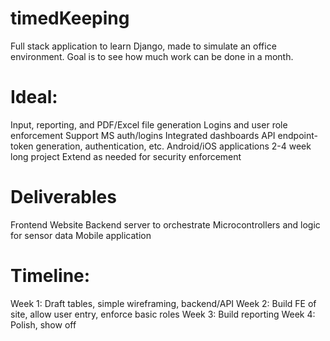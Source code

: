 # timedKeeping
Full stack application to learn Django, made to simulate an office environment. Goal is to see how much work can be done in a month.

# Ideal:
Input, reporting, and PDF/Excel file generation
Logins and user role enforcement
Support MS auth/logins
Integrated dashboards
API endpoint- token generation, authentication, etc.
Android/iOS applications
2-4 week long project
Extend as needed for security enforcement

# Deliverables
Frontend Website
Backend server to orchestrate
Microcontrollers and logic for sensor data
Mobile application

# Timeline:
Week 1: Draft tables, simple wireframing, backend/API
Week 2: Build FE of site, allow user entry, enforce basic roles
Week 3: Build reporting
Week 4: Polish, show off

